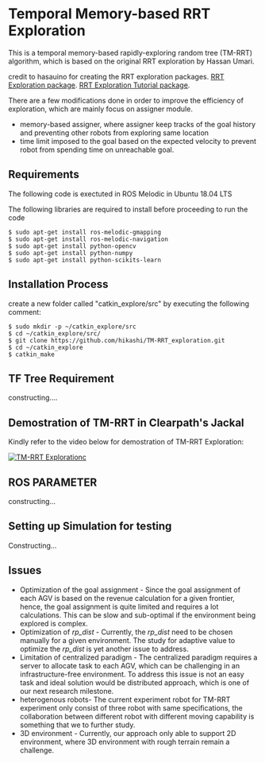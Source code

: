 # Temporal Memory-based RRT Exploration
This is a temporal memory-based rapidly-exploring random tree (TM-RRT) algorithm, which is based on the original RRT exploration by Hassan Umari.

credit to hasauino for creating the RRT exploration packages.
[RRT Exploration package](https://github.com/hasauino/rrt_exploration "RRT Exploration").
[RRT Exploration Tutorial package](https://github.com/hasauino/rrt_exploration_tutorials "RRT Exploration").

There are a few modifications done in order to improve the efficiency of exploration, which are mainly focus on assigner module.
- memory-based assigner, where assigner keep tracks of the goal history and preventing other robots from exploring same location
- time limit imposed to the goal based on the expected velocity to prevent robot from spending time on unreachable goal.


## Requirements
The following code is exectuted in ROS Melodic in Ubuntu 18.04 LTS

The following libraries are required to install before proceeding to run the code

    $ sudo apt-get install ros-melodic-gmapping
    $ sudo apt-get install ros-melodic-navigation
    $ sudo apt-get install python-opencv
    $ sudo apt-get install python-numpy
    $ sudo apt-get install python-scikits-learn
    
## Installation Process
create a new folder called "catkin_explore/src" by executing the following comment:

    $ sudo mkdir -p ~/catkin_explore/src
    $ cd ~/catkin_explore/src/
    $ git clone https://github.com/hikashi/TM-RRT_exploration.git
    $ cd ~/catkin_explore
    $ catkin_make

## TF Tree Requirement
constructing....

## Demostration of TM-RRT in Clearpath's Jackal
Kindly refer to the video below for demostration of TM-RRT Exploration:

[![TM-RRT Explorationc](https://img.youtube.com/vi/YS5cFRF53a0/0.jpg)](https://www.youtube.com/watch?v=YS5cFRF53a0 "TM-RRT Exploration")


## ROS PARAMETER
constructing...


## Setting up Simulation for testing
Constructing...


## Issues
- Optimization of the goal assignment - Since the goal assignment of each AGV is based on the revenue calculation for a given frontier, hence, the goal assignment is quite limited and requires a lot calculations. This can be slow and sub-optimal if the environment being explored is complex.
- Optimization of _rp_dist_ - Currently, the _rp_dist_ need to be chosen manually for a given environment. The study for adaptive value to optimize the _rp_dist_ is yet another issue to address.  
- Limitation of centralized paradigm - The centralized paradigm requires a server to allocate task to each AGV, which can be challenging in an infrastructure-free environment. To address this issue is not an easy task and ideal solution would be distributed approach, which is one of our next research milestone. 
- heterogenous robots- The current experiment robot for TM-RRT experiment only consist of three robot with same specifications, the collaboration between different robot with different moving capability is something that we to further study.
- 3D environment - Currently, our approach only able to support 2D environment, where 3D environment with rough terrain remain a challenge. 
